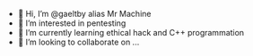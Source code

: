 - 👋 Hi, I’m @gaeltby alias Mr Machine
- 👀 I’m interested in pentesting
- 🌱 I’m currently learning ethical hack and C++ programmation
- 💞️ I’m looking to collaborate on ...


<!---
gaeltby/Mr Machine is a ✨ special ✨ repository because its `README.md` (this file) appears on your GitHub profile.
You can click the Preview link to take a look at your changes.
--->
